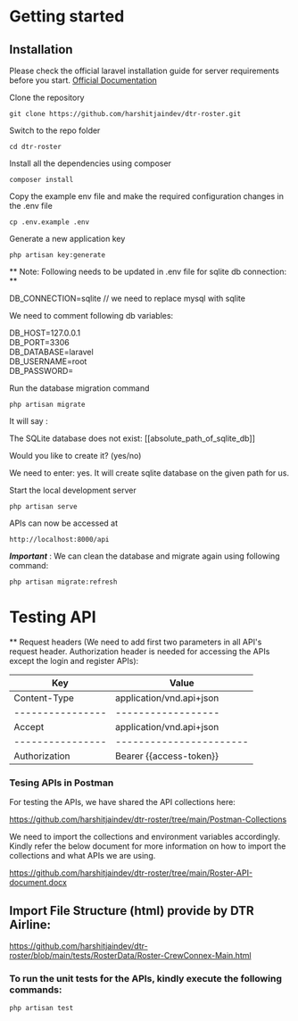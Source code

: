 # Getting started

## Installation

Please check the official laravel installation guide for server requirements before you start. [Official Documentation](https://laravel.com/docs/11.x#creating-a-laravel-project)

Clone the repository
    
    git clone https://github.com/harshitjaindev/dtr-roster.git

Switch to the repo folder

    cd dtr-roster

Install all the dependencies using composer

    composer install
    

Copy the example env file and make the required configuration changes in the .env file

    cp .env.example .env
	
Generate a new application key

    php artisan key:generate
	
	
** Note: Following needs to be updated in .env file for sqlite db connection: **

DB_CONNECTION=sqlite       // we need to replace mysql with sqlite

We need to comment following db variables:

DB_HOST=127.0.0.1  
DB_PORT=3306  
DB_DATABASE=laravel  
DB_USERNAME=root  
DB_PASSWORD= 


Run the database migration command

    php artisan migrate

	
It will say : 

The SQLite database does not exist: [[absolute_path_of_sqlite_db]]

Would you like to create it? (yes/no)

We need to enter: yes. It will create sqlite database on the given path for us.


Start the local development server

    php artisan serve
    
APIs can now be accessed at

    http://localhost:8000/api
  

***Important*** : We can clean the database and migrate again using following command:

    php artisan migrate:refresh


# Testing API

 
** Request headers 
(We need to add first two parameters in all API's request header. Authorization header is needed for accessing the APIs except the login and register APIs): 

| **Key**           | **Value**          
|----------------	|------------------	        |
|Content-Type     	| application/vnd.api+json 	|
|----------------	|------------------	        |
|Accept     	    | application/vnd.api+json 	|
|----------------	|-----------------------	|
|Authorization     	| Bearer {{access-token}}


### Tesing APIs in Postman ###

For testing the APIs, we have shared the API collections here:

https://github.com/harshitjaindev/dtr-roster/tree/main/Postman-Collections

We need to import the collections and environment variables accordingly. Kindly refer the below document for more information on how to import the collections and what APIs we are using.

https://github.com/harshitjaindev/dtr-roster/tree/main/Roster-API-document.docx


## Import File Structure (html) provide by DTR Airline:

https://github.com/harshitjaindev/dtr-roster/blob/main/tests/RosterData/Roster-CrewConnex-Main.html


### To run the unit tests for the APIs, kindly execute the following commands:

    php artisan test